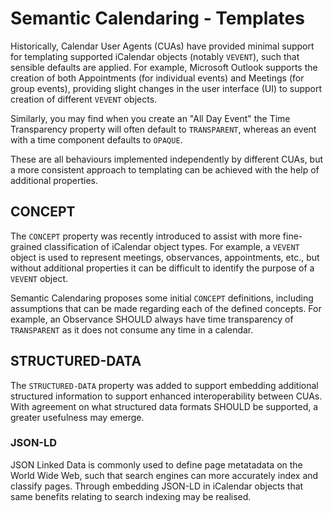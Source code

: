 # Semantic Calendaring - Templates

Historically, Calendar User Agents (CUAs) have provided minimal support for templating supported iCalendar objects (notably `VEVENT`),
such that sensible defaults are applied. For example, Microsoft Outlook supports the creation of both Appointments (for individual events)
and Meetings (for group events), providing slight changes in the user interface (UI) to support creation of different `VEVENT` objects.

Similarly, you may find when you create an "All Day Event" the Time Transparency property will often default to `TRANSPARENT`, whereas an event
with a time component defaults to `OPAQUE`.

These are all behaviours implemented independently by different CUAs, but a more consistent approach to templating can be achieved
with the help of additional properties.

## CONCEPT

The `CONCEPT` property was recently introduced to assist with more fine-grained classification of iCalendar object types. For
example, a `VEVENT` object is used to represent meetings, observances, appointments, etc., but without additional properties
it can be difficult to identify the purpose of a `VEVENT` object.

Semantic Calendaring proposes some initial `CONCEPT` definitions, including assumptions that can be made regarding each of the defined
concepts. For example, an Observance SHOULD always have time transparency of `TRANSPARENT` as it does not consume any time in a
calendar.

## STRUCTURED-DATA

The `STRUCTURED-DATA` property was added to support embedding additional structured information to support enhanced interoperability
between CUAs. With agreement on what structured data formats SHOULD be supported, a greater usefulness may emerge.

### JSON-LD

JSON Linked Data is commonly used to define page metatadata on the World Wide Web, such that search engines can more accurately index
and classify pages. Through embedding JSON-LD in iCalendar objects that same benefits relating to search indexing may be realised.
